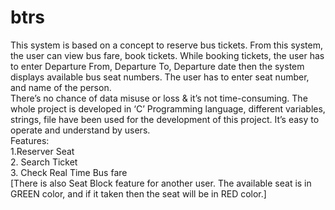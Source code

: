 # btrs

This system is based on a concept to reserve bus tickets. From this system, the user can view bus fare, book tickets. While booking tickets, the user has to enter Departure From, Departure To, Departure date then the system displays available bus seat numbers.  The user has to enter seat number, and name of the person.  
There’s no chance of data misuse or loss & it’s not time-consuming. The whole project is developed in ‘C’ Programming language, different variables, strings, file have been used for the development of this project. It’s easy to operate and understand by users.   
 Features:   
 1.Reserver Seat  
 2. Search Ticket  
 3. Check Real Time Bus fare  
 [There is also Seat Block feature for another user. The available seat is in GREEN color, and if it taken then the seat will be in RED color.]

